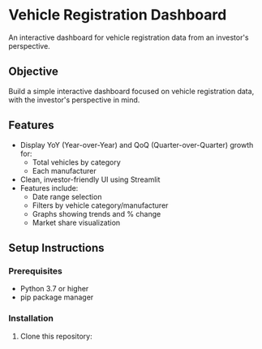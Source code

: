 # Vehicle Registration Dashboard

An interactive dashboard for vehicle registration data from an investor's perspective.

## Objective

Build a simple interactive dashboard focused on vehicle registration data, with the investor's perspective in mind.

## Features

- Display YoY (Year-over-Year) and QoQ (Quarter-over-Quarter) growth for:
  - Total vehicles by category
  - Each manufacturer
- Clean, investor-friendly UI using Streamlit
- Features include:
  - Date range selection
  - Filters by vehicle category/manufacturer
  - Graphs showing trends and % change
  - Market share visualization

## Setup Instructions

### Prerequisites

- Python 3.7 or higher
- pip package manager

### Installation

1. Clone this repository: